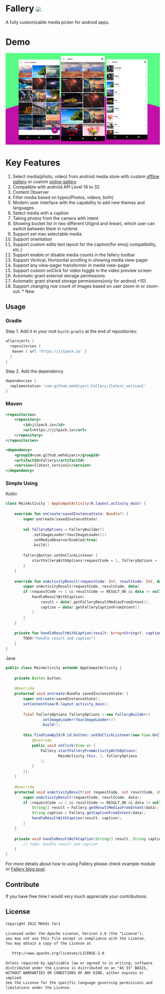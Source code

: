 # Fallery [![](https://jitpack.io/v/mehdiyari/Fallery.svg)](https://jitpack.io/#mehdiyari/Fallery)

A fully customizable media picker for android apps.

# Demo

![](assets/demo.jpg)

# Key Features

1. Select media(photo, video) from android media store with custom [offline gallery](http://mehdiyari.ir/2020/08/14/create-a-custom-offline-online-gallery-with-fallery/) or custom [online gallery](http://mehdiyari.ir/2020/08/14/create-a-custom-offline-online-gallery-with-fallery/)
2. Compatible with android API Level 14 to 32
3. Content Observer
4. Filter media based on types(Photos, videos, both)
5. Modern user interface with the capability to add new themes and languages
6. Select media with a caption
7. Taking photos from the camera with intent
8. Showing bucket list in two different UI(grid and linear), which user can switch between them in runtime
9. Support set max selectable media
10. Support orientation
11. Support custom edits text layout for the caption(for emoji compatibility, etc.)
12. Support enable or disable media counts in the fallery toolbar
13. Support Vertical, Horizontal scrolling in showing media view-pager
14. Support any view-pager transformer in media view-pager
15. Support custom onClick for video toggle in the video preview screen
16. Automatic grant external storage permissions
17. Automatic grant shared storage permissions(only for android +10)
18. Support changing row count of images based on user zoom-in or zoom-out. * New

## Usage
### Gradle
Step 1. Add it in your root `build.gradle` at the end of repositories:
```gradle
allprojects {
  repositories {
   maven { url 'https://jitpack.io' }
  }
}
```
Step 2. Add the dependency
```gradle
dependencies {
  implementation 'com.github.mehdiyari:Fallery:{latest_version}'
}
```
### Maven
```xml
<repositories>
    <repository>
        <id>jitpack.io</id>
        <url>https://jitpack.io</url>
    </repository>
</repositories>
```
```xml
<dependency>
    <groupId>com.github.mehdiyari</groupId>
    <artifactId>Fallery</artifactId>
    <version>{latest_version}</version>
</dependency>
```
### Simple Using
Kotlin
```Kotlin
class MainActivity : AppCompatActivity(R.layout.activity_main) {

    override fun onCreate(savedInstanceState: Bundle?) {
        super.onCreate(savedInstanceState)

        val falleryOptions = FalleryBuilder()
            .setImageLoader(YourImageLoader())
            .setMediaObserverEnabled(true)
            .build()

        falleryButton.setOnClickListener {
            startFalleryWithOptions(requestCode = 1, falleryOptions = falleryOptions)
        }
    }

    override fun onActivityResult(requestCode: Int, resultCode: Int, data: Intent?) {
        super.onActivityResult(requestCode, resultCode, data)
        if (requestCode == 1 && resultCode == RESULT_OK && data != null) {
            handleResultWithCaption(
                result = data?.getFalleryResultMediasFromIntent(),
                caption = data?.getFalleryCaptionFromIntent()
            )
        }
    }

    private fun handleResultWithCaption(result: Array<String>?, caption: String?) {
        TODO("handle result and caption")
    }
}
```

Java
```Java
public class MainActivity extends AppCompatActivity {

    private Button button;

    @Override
    protected void onCreate(Bundle savedInstanceState) {
        super.onCreate(savedInstanceState);
        setContentView(R.layout.activity_main);

        final FalleryOptions falleryOptions = new FalleryBuilder()
                .setImageLoader(YourImageLoader())
                .build();

        this.findViewById(R.id.button).setOnClickListener(new View.OnClickListener() {
            @Override
            public void onClick(View v) {
                Fallery.startFalleryFromActivityWithOptions(
                        MainActivity.this, 1, falleryOptions
                );
            }
        });
    }

    @Override
    protected void onActivityResult(int requestCode, int resultCode, @Nullable Intent data) {
        super.onActivityResult(requestCode, resultCode, data);
        if (requestCode == 1 && resultCode == RESULT_OK && data != null) {
            String[] result = Fallery.getResultMediasFromIntent(data);
            String caption = Fallery.getCaptionFromIntent(data);
            handleResultWithCaption(result, caption);
        }
    }

    private void handleResultWithCaption(String[] result, String caption) {
        // todo: handle result and caption
    }
}
```
For more details about how to using Fallery please check example module or [Fallery blog post](http://mehdiyari.ir/2020/08/14/fallery-a-fully-customizable-media-picker-for-android/).

## Contribute

If you have free time I would very much appreciate your contributions.

## License

    Copyright 2022 Mehdi Yari

    Licensed under the Apache License, Version 2.0 (the "License");
    you may not use this file except in compliance with the License.
    You may obtain a copy of the License at

       http://www.apache.org/licenses/LICENSE-2.0

    Unless required by applicable law or agreed to in writing, software
    distributed under the License is distributed on an "AS IS" BASIS,
    WITHOUT WARRANTIES OR CONDITIONS OF ANY KIND, either express or implied.
    See the License for the specific language governing permissions and
    limitations under the License.
